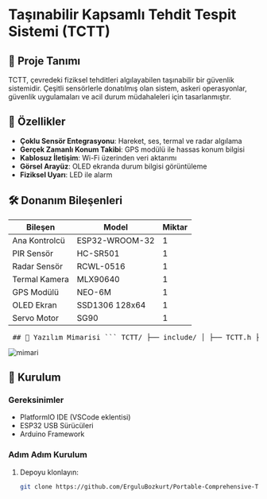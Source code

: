 # Taşınabilir Kapsamlı Tehdit Tespit Sistemi (TCTT)

## 📌 Proje Tanımı

TCTT, çevredeki fiziksel tehditleri algılayabilen taşınabilir bir güvenlik sistemidir. Çeşitli sensörlerle donatılmış olan sistem, askeri operasyonlar, güvenlik uygulamaları ve acil durum müdahaleleri için tasarlanmıştır.

## 🌟 Özellikler

- **Çoklu Sensör Entegrasyonu**: Hareket, ses, termal ve radar algılama
- **Gerçek Zamanlı Konum Takibi**: GPS modülü ile hassas konum bilgisi
- **Kablosuz İletişim**: Wi-Fi üzerinden veri aktarımı
- **Görsel Arayüz**: OLED ekranda durum bilgisi görüntüleme
- **Fiziksel Uyarı**: LED ile alarm

## 🛠 Donanım Bileşenleri

| Bileşen | Model | Miktar |
|---------|-------|--------|
| Ana Kontrolcü | ESP32-WROOM-32 | 1 |
| PIR Sensör | HC-SR501 | 1 |
| Radar Sensör | RCWL-0516 | 1 |
| Termal Kamera | MLX90640 | 1 |
| GPS Modülü | NEO-6M | 1 |
| OLED Ekran | SSD1306 128x64 | 1 |
| Servo Motor | SG90 | 1 |

<pre> ## 📂 Yazılım Mimarisi ``` TCTT/ ├── include/ │ ├── TCTT.h ├── src/ │ ├── main.cpp │ ├── setup_functions.cpp │ ├── pir_manager.cpp │ ├── radar_manager.cpp │ ├── audio_manager.cpp │ ├── thermal_manager.cpp │ ├── gps_manager.cpp │ └── display_manager.cpp ├── platformio.ini └── README.md ``` </pre>
![mimari](https://github.com/user-attachments/assets/578af844-9e3d-407d-9332-73b01508d95c)


## 🔧 Kurulum

### Gereksinimler
- PlatformIO IDE (VSCode eklentisi)
- ESP32 USB Sürücüleri
- Arduino Framework

### Adım Adım Kurulum

1. Depoyu klonlayın:
   ```bash
   git clone https://github.com/ErguluBozkurt/Portable-Comprehensive-Threat-Detection-System.git
